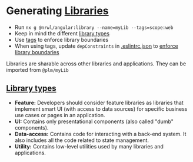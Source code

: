 # Generating [Libraries](https://nx.dev/l/a/structure/creating-libraries)
* Run `nx g @nrwl/angular:library --name=myLib --tags=scope:web`
* Keep in mind the different [library types](https://nx.dev/l/a/structure/library-types)
* Use [tags](https://nx.dev/l/a/structure/monorepo-tags) to enforce library boundaries
* When using tags, update `depConstraints` in [.eslintrc.json](.eslintrc.json) to [enforce library boundaries](https://medium.com/showpad-engineering/how-to-programmatically-enforce-boundaries-between-applications-and-libraries-in-an-nx-monorepo-39bf8fbec6ba)

Libraries are sharable across other libraries and applications. They can be imported from `@plm/myLib`


## [Library types](https://nx.dev/l/a/structure/library-types)
* **Feature:** Developers should consider feature libraries as libraries that implement smart UI (with access to data sources) for specific business use cases or pages in an application.
* **UI:** Contains only presentational components (also called "dumb" components).
* **Data-access:** Contains code for interacting with a back-end system. It also includes all the code related to state management.
* **Utility:** Contains low-level utilities used by many libraries and applications.
